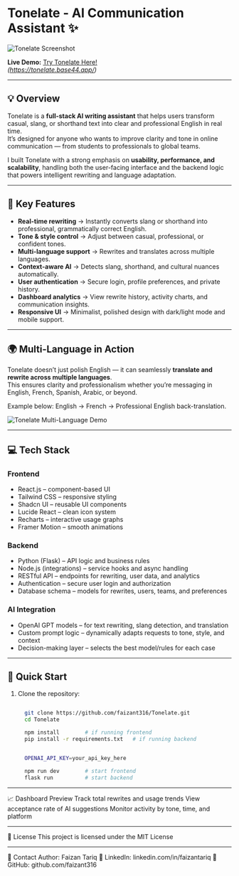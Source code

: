 # Tonelate - AI Communication Assistant ✨

![Tonelate Screenshot](https://github.com/user-attachments/assets/8a02b57e-f88c-433b-8075-e016455521ea)

**Live Demo:** [Try Tonelate Here!](#)  
*(https://tonelate.base44.app/)*

---

## 💡 Overview

Tonelate is a **full-stack AI writing assistant** that helps users transform casual, slang, or shorthand text into clear and professional English in real time.  
It’s designed for anyone who wants to improve clarity and tone in online communication — from students to professionals to global teams.  

I built Tonelate with a strong emphasis on **usability, performance, and scalability**, handling both the user-facing interface and the backend logic that powers intelligent rewriting and language adaptation.

---

## 🚀 Key Features

- **Real-time rewriting** → Instantly converts slang or shorthand into professional, grammatically correct English.  
- **Tone & style control** → Adjust between casual, professional, or confident tones.  
- **Multi-language support** → Rewrites and translates across multiple languages.  
- **Context-aware AI** → Detects slang, shorthand, and cultural nuances automatically.  
- **User authentication** → Secure login, profile preferences, and private history.  
- **Dashboard analytics** → View rewrite history, activity charts, and communication insights.  
- **Responsive UI** → Minimalist, polished design with dark/light mode and mobile support.  

---

## 🌍 Multi-Language in Action

Tonelate doesn’t just polish English — it can seamlessly **translate and rewrite across multiple languages**.  
This ensures clarity and professionalism whether you’re messaging in English, French, Spanish, Arabic, or beyond.  

Example below: English → French → Professional English back-translation.  

![Tonelate Multi-Language Demo](https://github.com/user-attachments/assets/04069f3a-9269-4e16-a9df-e32c84813497)

---

## 💻 Tech Stack

### **Frontend**
- React.js – component-based UI  
- Tailwind CSS – responsive styling  
- Shadcn UI – reusable UI components  
- Lucide React – clean icon system  
- Recharts – interactive usage graphs  
- Framer Motion – smooth animations  

### **Backend**
- Python (Flask) – API logic and business rules  
- Node.js (integrations) – service hooks and async handling  
- RESTful API – endpoints for rewriting, user data, and analytics  
- Authentication – secure user login and authorization  
- Database schema – models for rewrites, users, teams, and preferences  

### **AI Integration**
- OpenAI GPT models – for text rewriting, slang detection, and translation  
- Custom prompt logic – dynamically adapts requests to tone, style, and context  
- Decision-making layer – selects the best model/rules for each case  

---

## 🔧 Quick Start

1. Clone the repository:
   ```bash

     git clone https://github.com/faizant316/Tonelate.git
     cd Tonelate
   
     npm install        # if running frontend
     pip install -r requirements.txt   # if running backend


     OPENAI_API_KEY=your_api_key_here

     npm run dev        # start frontend
     flask run          # start backend

---
📈 Dashboard Preview
Track total rewrites and usage trends
View acceptance rate of AI suggestions
Monitor activity by tone, time, and platform

---

📄 License
This project is licensed under the MIT License

---

📧 Contact
Author: Faizan Tariq
💼 LinkedIn: linkedin.com/in/faizantariq
🐙 GitHub: github.com/faizant316


